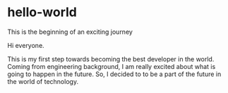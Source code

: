 # hello-world
This is the beginning of an exciting journey

Hi everyone.

This is my first step towards becoming the best developer in the world. Coming from engineering background, I am really excited about what is going to happen in the future. So, I decided to to be a part of the future in the world of technology.
